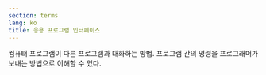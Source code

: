 ```yaml
---
section: terms
lang: ko
title: 응용 프로그램 인터페이스
---
```


컴퓨터 프로그램이 다른 프로그램과 대화하는 방법. 프로그램 간의 명령을 프로그래머가 보내는 방법으로 이해할 수 있다.
